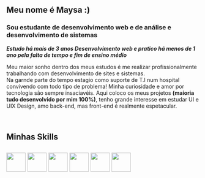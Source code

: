 ## Meu nome é Maysa :)
### Sou estudante de desenvolvimento web e de análise e desenvolvimento de sistemas 


_**Estudo há mais de 3 anos Desenvolvimento web e pratico há menos de 1 ano pela falta de tempo e fim de ensino médio**_
<p>Meu maior sonho dentro dos meus estudos é me realizar profissionalmente trabalhando com desenvolvimento de sites e sistemas.
<br> Na garnde parte do tempo estagio como suporte de T.I num hospital convivendo com todo tipo de problema! Minha curiosidade e amor por
tecnologia são sempre insaciavéis. Aqui coloco os meus projetos <strong>(maioria tudo desenvolvido por mim 100%)</strong>, tenho grande interesse em estudar UI e UIX Design, amo back-end, mas front-end é realmente espetacular.
</p>
<br>
<h2> Minhas Skills <h2> 
 <img src="https://cdn.jsdelivr.net/gh/devicons/devicon/icons/css3/css3-original.svg" width='50px' />
  <img src="https://cdn.jsdelivr.net/gh/devicons/devicon/icons/html5/html5-original.svg"  width='50px'/>
   <img src="https://cdn.jsdelivr.net/gh/devicons/devicon/icons/javascript/javascript-original.svg" width='50px'/>
   <img src="https://cdn.jsdelivr.net/gh/devicons/devicon/icons/php/php-original.svg" width='50px'/>
    <img src="https://cdn.jsdelivr.net/gh/devicons/devicon/icons/mysql/mysql-original-wordmark.svg" width='50px'/>
     <img src="https://cdn.jsdelivr.net/gh/devicons/devicon/icons/bootstrap/bootstrap-original.svg" width='50px' />
